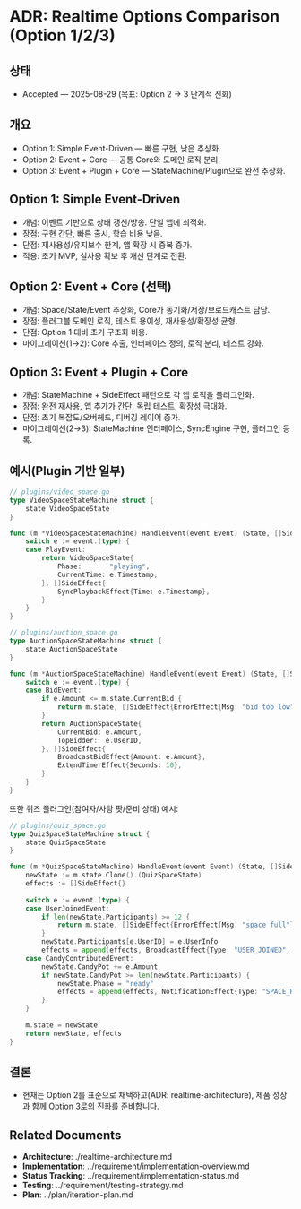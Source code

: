 # ADR: Realtime Options Comparison (Option 1/2/3)

## 상태
- Accepted — 2025-08-29 (목표: Option 2 → 3 단계적 진화)

## 개요
- Option 1: Simple Event-Driven — 빠른 구현, 낮은 추상화.
- Option 2: Event + Core — 공통 Core와 도메인 로직 분리.
- Option 3: Event + Plugin + Core — StateMachine/Plugin으로 완전 추상화.

## Option 1: Simple Event-Driven
- 개념: 이벤트 기반으로 상태 갱신/방송. 단일 앱에 최적화.
- 장점: 구현 간단, 빠른 출시, 학습 비용 낮음.
- 단점: 재사용성/유지보수 한계, 앱 확장 시 중복 증가.
- 적용: 초기 MVP, 실사용 확보 후 개선 단계로 전환.

## Option 2: Event + Core (선택)
- 개념: Space/State/Event 추상화, Core가 동기화/저장/브로드캐스트 담당.
- 장점: 플러그블 도메인 로직, 테스트 용이성, 재사용성/확장성 균형.
- 단점: Option 1 대비 초기 구조화 비용.
- 마이그레이션(1→2): Core 추출, 인터페이스 정의, 로직 분리, 테스트 강화.

## Option 3: Event + Plugin + Core
- 개념: StateMachine + SideEffect 패턴으로 각 앱 로직을 플러그인화.
- 장점: 완전 재사용, 앱 추가가 간단, 독립 테스트, 확장성 극대화.
- 단점: 초기 복잡도/오버헤드, 디버깅 레이어 증가.
- 마이그레이션(2→3): StateMachine 인터페이스, SyncEngine 구현, 플러그인 등록.

## 예시(Plugin 기반 일부)

```go
// plugins/video_space.go
type VideoSpaceStateMachine struct {
    state VideoSpaceState
}

func (m *VideoSpaceStateMachine) HandleEvent(event Event) (State, []SideEffect) {
    switch e := event.(type) {
    case PlayEvent:
        return VideoSpaceState{
            Phase:       "playing",
            CurrentTime: e.Timestamp,
        }, []SideEffect{
            SyncPlaybackEffect{Time: e.Timestamp},
        }
    }
}

// plugins/auction_space.go
type AuctionSpaceStateMachine struct {
    state AuctionSpaceState
}

func (m *AuctionSpaceStateMachine) HandleEvent(event Event) (State, []SideEffect) {
    switch e := event.(type) {
    case BidEvent:
        if e.Amount <= m.state.CurrentBid {
            return m.state, []SideEffect{ErrorEffect{Msg: "bid too low"}}
        }
        return AuctionSpaceState{
            CurrentBid: e.Amount,
            TopBidder:  e.UserID,
        }, []SideEffect{
            BroadcastBidEffect{Amount: e.Amount},
            ExtendTimerEffect{Seconds: 10},
        }
    }
}
```

또한 퀴즈 플러그인(참여자/사탕 팟/준비 상태) 예시:

```go
// plugins/quiz_space.go
type QuizSpaceStateMachine struct {
    state QuizSpaceState
}

func (m *QuizSpaceStateMachine) HandleEvent(event Event) (State, []SideEffect) {
    newState := m.state.Clone().(QuizSpaceState)
    effects := []SideEffect{}
    
    switch e := event.(type) {
    case UserJoinedEvent:
        if len(newState.Participants) >= 12 {
            return m.state, []SideEffect{ErrorEffect{Msg: "space full"}}
        }
        newState.Participants[e.UserID] = e.UserInfo
        effects = append(effects, BroadcastEffect{Type: "USER_JOINED", Data: e.UserInfo})
    case CandyContributedEvent:
        newState.CandyPot += e.Amount
        if newState.CandyPot >= len(newState.Participants) {
            newState.Phase = "ready"
            effects = append(effects, NotificationEffect{Type: "SPACE_READY"})
        }
    }
    
    m.state = newState
    return newState, effects
}
```

## 결론
- 현재는 Option 2를 표준으로 채택하고(ADR: realtime-architecture), 제품 성장과 함께 Option 3로의 진화를 준비합니다.

## Related Documents
- **Architecture**: ./realtime-architecture.md
- **Implementation**: ../requirement/implementation-overview.md
- **Status Tracking**: ../requirement/implementation-status.md
- **Testing**: ../requirement/testing-strategy.md
- **Plan**: ../plan/iteration-plan.md
